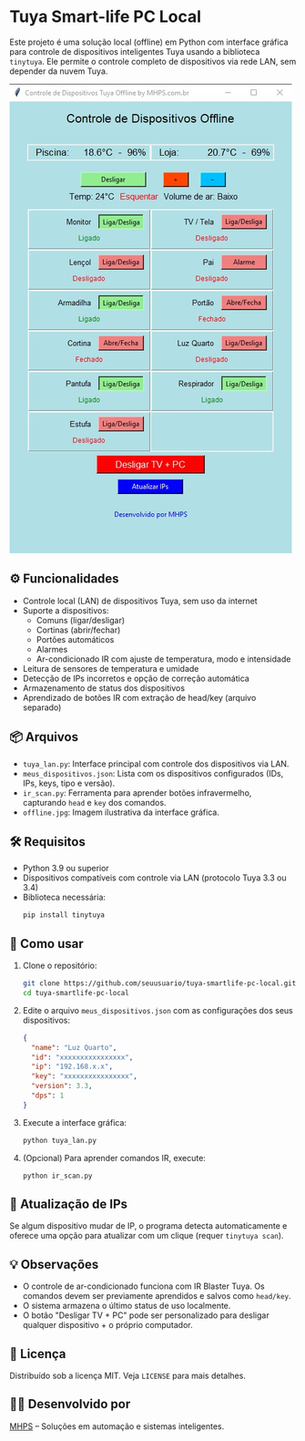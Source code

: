 
# Tuya Smart-life PC Local

Este projeto é uma solução local (offline) em Python com interface gráfica para controle de dispositivos inteligentes Tuya usando a biblioteca `tinytuya`. Ele permite o controle completo de dispositivos via rede LAN, sem depender da nuvem Tuya.

![Interface](offline.jpg)

## ⚙️ Funcionalidades

- Controle local (LAN) de dispositivos Tuya, sem uso da internet
- Suporte a dispositivos:
  - Comuns (ligar/desligar)
  - Cortinas (abrir/fechar)
  - Portões automáticos
  - Alarmes
  - Ar-condicionado IR com ajuste de temperatura, modo e intensidade
- Leitura de sensores de temperatura e umidade
- Detecção de IPs incorretos e opção de correção automática
- Armazenamento de status dos dispositivos
- Aprendizado de botões IR com extração de head/key (arquivo separado)

## 📦 Arquivos

- `tuya_lan.py`: Interface principal com controle dos dispositivos via LAN.
- `meus_dispositivos.json`: Lista com os dispositivos configurados (IDs, IPs, keys, tipo e versão).
- `ir_scan.py`: Ferramenta para aprender botões infravermelho, capturando `head` e `key` dos comandos.
- `offline.jpg`: Imagem ilustrativa da interface gráfica.

## 🛠️ Requisitos

- Python 3.9 ou superior
- Dispositivos compatíveis com controle via LAN (protocolo Tuya 3.3 ou 3.4)
- Biblioteca necessária:
  ```bash
  pip install tinytuya
  ```

## 🚀 Como usar

1. Clone o repositório:
   ```bash
   git clone https://github.com/seuusuario/tuya-smartlife-pc-local.git
   cd tuya-smartlife-pc-local
   ```

2. Edite o arquivo `meus_dispositivos.json` com as configurações dos seus dispositivos:
   ```json
   {
     "name": "Luz Quarto",
     "id": "xxxxxxxxxxxxxxxx",
     "ip": "192.168.x.x",
     "key": "xxxxxxxxxxxxxxxx",
     "version": 3.3,
     "dps": 1
   }
   ```

3. Execute a interface gráfica:
   ```bash
   python tuya_lan.py
   ```

4. (Opcional) Para aprender comandos IR, execute:
   ```bash
   python ir_scan.py
   ```

## 🔄 Atualização de IPs

Se algum dispositivo mudar de IP, o programa detecta automaticamente e oferece uma opção para atualizar com um clique (requer `tinytuya scan`).

## 💡 Observações

- O controle de ar-condicionado funciona com IR Blaster Tuya. Os comandos devem ser previamente aprendidos e salvos como `head/key`.
- O sistema armazena o último status de uso localmente.
- O botão "Desligar TV + PC" pode ser personalizado para desligar qualquer dispositivo + o próprio computador.

## 📄 Licença

Distribuído sob a licença MIT. Veja `LICENSE` para mais detalhes.

## 👨‍💻 Desenvolvido por

[MHPS](https://www.mhps.com.br) – Soluções em automação e sistemas inteligentes.

